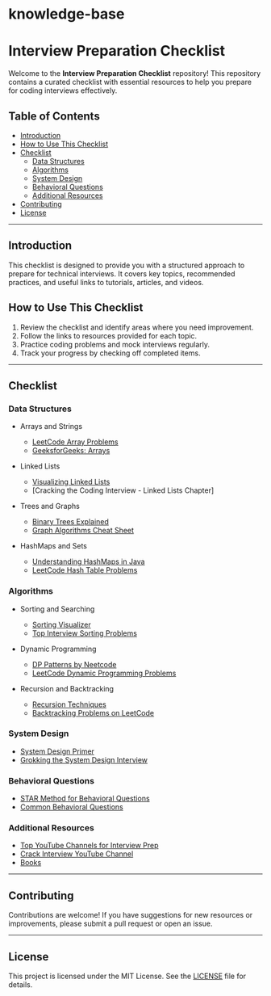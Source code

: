 # knowledge-base

# Interview Preparation Checklist

Welcome to the **Interview Preparation Checklist** repository! This repository contains a curated checklist with essential resources to help you prepare for coding interviews effectively.

## Table of Contents

- [Introduction](#introduction)
- [How to Use This Checklist](#how-to-use-this-checklist)
- [Checklist](#checklist)
  - [Data Structures](#data-structures)
  - [Algorithms](#algorithms)
  - [System Design](#system-design)
  - [Behavioral Questions](#behavioral-questions)
  - [Additional Resources](#additional-resources)
- [Contributing](#contributing)
- [License](#license)

---

## Introduction

This checklist is designed to provide you with a structured approach to prepare for technical interviews. It covers key topics, recommended practices, and useful links to tutorials, articles, and videos.

## How to Use This Checklist

1. Review the checklist and identify areas where you need improvement.
2. Follow the links to resources provided for each topic.
3. Practice coding problems and mock interviews regularly.
4. Track your progress by checking off completed items.

---

## Checklist

### Data Structures

- Arrays and Strings  
  - [LeetCode Array Problems](https://leetcode.com/problemset/all/?topicSlugs=array)
  - [GeeksforGeeks: Arrays](https://www.geeksforgeeks.org/arrays/)

- Linked Lists  
  - [Visualizing Linked Lists](https://visualgo.net/en/list)
  - [Cracking the Coding Interview - Linked Lists Chapter]

- Trees and Graphs  
  - [Binary Trees Explained](https://www.geeksforgeeks.org/binary-tree-data-structure/)
  - [Graph Algorithms Cheat Sheet](https://github.com/)

- HashMaps and Sets  
  - [Understanding HashMaps in Java](https://www.baeldung.com/java-hashmap)
  - [LeetCode Hash Table Problems](https://leetcode.com/problemset/all/?topicSlugs=hash-table)

### Algorithms

- Sorting and Searching  
  - [Sorting Visualizer](https://visualgo.net/en/sorting)
  - [Top Interview Sorting Problems](https://leetcode.com/problemset/all/?topicSlugs=sorting)

- Dynamic Programming  
  - [DP Patterns by Neetcode](https://www.youtube.com/playlist?list=PLZFUAVfZuqpRY-FUqsDYN6xrl4sADfsxu)
  - [LeetCode Dynamic Programming Problems](https://leetcode.com/problemset/all/?topicSlugs=dynamic-programming)

- Recursion and Backtracking  
  - [Recursion Techniques](https://www.geeksforgeeks.org/recursion/)
  - [Backtracking Problems on LeetCode](https://leetcode.com/problemset/all/?topicSlugs=backtracking)

### System Design

- [System Design Primer](https://github.com/donnemartin/system-design-primer)
- [Grokking the System Design Interview](https://www.educative.io/courses/grokking-the-system-design-interview)

### Behavioral Questions

- [STAR Method for Behavioral Questions](https://theinterviewguys.com/s-t-a-r-method/)
- [Common Behavioral Questions](https://www.themuse.com/advice/30-behavioral-interview-questions-you-should-be-ready-to-answer)

### Additional Resources

- [Top YouTube Channels for Interview Prep](https://www.youtube.com/)
- [Crack Interview YouTube Channel](https://www.youtube.com/channel/)
- [Books](https://www.amazon.com/Cracking-Coding-Interview-Programming-Questions/dp/0984782850)

---

## Contributing

Contributions are welcome! If you have suggestions for new resources or improvements, please submit a pull request or open an issue.

---

## License

This project is licensed under the MIT License. See the [LICENSE](LICENSE) file for details.


